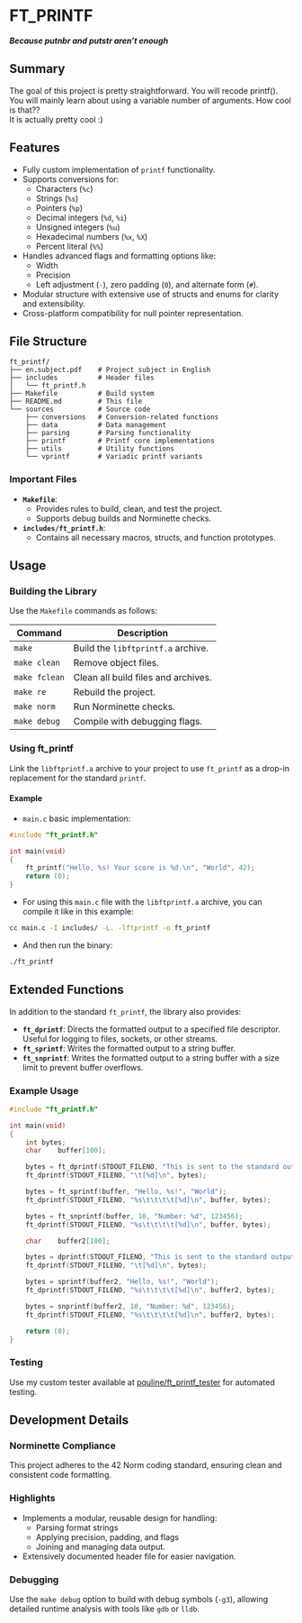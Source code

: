 # FT_PRINTF

***Because putnbr and putstr aren’t enough***

## Summary

The goal of this project is pretty straightforward. You will recode printf().</br>
You will mainly learn about using a variable number of arguments. How cool is that??</br>
It is actually pretty cool :)

## **Features**

- Fully custom implementation of `printf` functionality.
- Supports conversions for:
  - Characters (`%c`)
  - Strings (`%s`)
  - Pointers (`%p`)
  - Decimal integers (`%d`, `%i`)
  - Unsigned integers (`%u`)
  - Hexadecimal numbers (`%x`, `%X`)
  - Percent literal (`%%`)
- Handles advanced flags and formatting options like:
  - Width
  - Precision
  - Left adjustment (`-`), zero padding (`0`), and alternate form (`#`).
- Modular structure with extensive use of structs and enums for clarity and extensibility.
- Cross-platform compatibility for null pointer representation.

## **File Structure**

```plaintext
ft_printf/
├── en.subject.pdf    # Project subject in English
├── includes          # Header files
│   └── ft_printf.h
├── Makefile          # Build system
├── README.md         # This file
└── sources           # Source code
    ├── conversions   # Conversion-related functions
    ├── data          # Data management
    ├── parsing       # Parsing functionality
    ├── printf        # Printf core implementations
    ├── utils         # Utility functions
    └── vprintf       # Variadic printf variants
```

### **Important Files**

- **`Makefile`**:
  - Provides rules to build, clean, and test the project.
  - Supports debug builds and Norminette checks.
- **`includes/ft_printf.h`**:
  - Contains all necessary macros, structs, and function prototypes.

## **Usage**

### Building the Library

Use the `Makefile` commands as follows:

| Command          | Description                              |
|------------------|------------------------------------------|
| `make`           | Build the `libftprintf.a` archive.       |
| `make clean`     | Remove object files.                     |
| `make fclean`    | Clean all build files and archives.      |
| `make re`        | Rebuild the project.                     |
| `make norm`      | Run Norminette checks.                   |
| `make debug`     | Compile with debugging flags.            |

### Using ft_printf

Link the `libftprintf.a` archive to your project to use `ft_printf` as a drop-in replacement for the standard `printf`.

#### Example

- `main.c` basic implementation:

```c
#include "ft_printf.h"

int main(void)
{
	ft_printf("Hello, %s! Your score is %d.\n", "World", 42);
	return (0);
}
```

- For using this `main.c` file with the `libftprintf.a` archive, you can compile it like in this example:

```bash
cc main.c -I includes/ -L. -lftprintf -o ft_printf
```

- And then run the binary:

```bash
./ft_printf
```

## **Extended Functions**

In addition to the standard `ft_printf`, the library also provides:

- **`ft_dprintf`**: Directs the formatted output to a specified file descriptor. Useful for logging to files, sockets, or other streams.
- **`ft_sprintf`**: Writes the formatted output to a string buffer.
- **`ft_snprintf`**: Writes the formatted output to a string buffer with a size limit to prevent buffer overflows.

### Example Usage

```c
#include "ft_printf.h"

int main(void)
{
	int	bytes;
	char	buffer[100];

	bytes = ft_dprintf(STDOUT_FILENO, "This is sent to the standard output: %d", 42);
	ft_dprintf(STDOUT_FILENO, "\t[%d]\n", bytes);

	bytes = ft_sprintf(buffer, "Hello, %s!", "World");
	ft_dprintf(STDOUT_FILENO, "%s\t\t\t\t[%d]\n", buffer, bytes);

	bytes = ft_snprintf(buffer, 10, "Number: %d", 123456);
	ft_dprintf(STDOUT_FILENO, "%s\t\t\t\t[%d]\n", buffer, bytes);

	char	buffer2[100];

	bytes = dprintf(STDOUT_FILENO, "This is sent to the standard output: %d", 42);
	ft_dprintf(STDOUT_FILENO, "\t[%d]\n", bytes);

	bytes = sprintf(buffer2, "Hello, %s!", "World");
	ft_dprintf(STDOUT_FILENO, "%s\t\t\t\t[%d]\n", buffer2, bytes);

	bytes = snprintf(buffer2, 10, "Number: %d", 123456);
	ft_dprintf(STDOUT_FILENO, "%s\t\t\t\t[%d]\n", buffer2, bytes);

	return (0);
}
```

### Testing

Use my custom tester available at [pquline/ft_printf_tester](https://github.com/pquline/ft_printf_tester) for automated testing.

## **Development Details**

### Norminette Compliance

This project adheres to the 42 Norm coding standard, ensuring clean and consistent code formatting.

### Highlights

- Implements a modular, reusable design for handling:
  - Parsing format strings
  - Applying precision, padding, and flags
  - Joining and managing data output.
- Extensively documented header file for easier navigation.

### Debugging

Use the `make debug` option to build with debug symbols (`-g3`), allowing detailed runtime analysis with tools like `gdb` or `lldb`.
